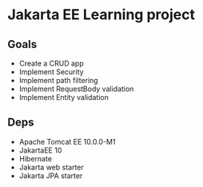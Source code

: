 # Jakarta EE Learning project

## Goals
- Create a CRUD app
- Implement Security
- Implement path filtering
- Implement RequestBody validation
- Implement Entity validation

## Deps
- Apache Tomcat EE 10.0.0-M1
- JakartaEE 10
- Hibernate
- Jakarta web starter
- Jakarta JPA starter
